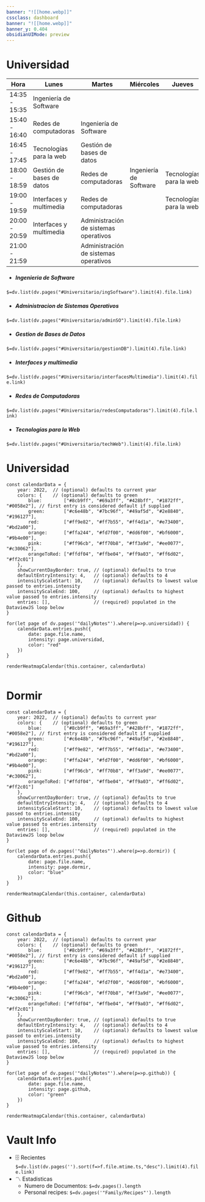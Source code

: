 ```yaml
---
banner: "![[home.webp]]"
cssclass: dashboard
banner: "![[home.webp]]"
banner_y: 0.404
obsidianUIMode: preview
---
```


# Universidad

| Hora          | Lunes                     | Martes                                | Miércoles              | Jueves                  |
| ------------- | ------------------------- | ------------------------------------- | ---------------------- | ----------------------- |
| 14:35 - 15:35 | Ingeniería de Software   |                                       |                        |                         |
| 15:40 - 16:40 | Redes de computadoras     | Ingeniería de Software                |                        |                         |
| 16:45 - 17:45 | Tecnologías para la web   | Gestión de bases de datos             |                        |                         |
| 18:00 - 18:59 | Gestión de bases de datos | Redes de computadoras                 | Ingeniería de Software | Tecnologías para la web |
| 19:00 - 19:59 | Interfaces y multimedia   | Redes de computadoras                 |                        | Tecnologías para la web |
| 20:00 - 20:59 | Interfaces y multimedia   | Administración de sistemas operativos |                        |                         |
| 21:00 - 21:59 |                           | Administración de sistemas operativos |                        |                         |
- ##### Ingenieria de Software
`$=dv.list(dv.pages("#Universitario/ingSoftware").limit(4).file.link)`
- ##### Administracion de Sistemas Operativos
`$=dv.list(dv.pages("#Universitario/adminSO").limit(4).file.link)`
- ##### Gestion de Bases de Datos
`$=dv.list(dv.pages("#Universitario/gestionDB").limit(4).file.link)`
- ##### Interfaces y multimedia 
`$=dv.list(dv.pages("#Universitario/interfacesMultimedia").limit(4).file.link)`
- ##### Redes de Computadoras
`$=dv.list(dv.pages("#Universitario/redesComputadoras").limit(4).file.link)`
- ##### Tecnologias para la Web
`$=dv.list(dv.pages("#Universitario/techWeb").limit(4).file.link)`
# Universidad
```dataviewjs
const calendarData = {
    year: 2022,  // (optional) defaults to current year
    colors: {    // (optional) defaults to green
        blue:        ["#8cb9ff", "#69a3ff", "#428bff", "#1872ff", "#0058e2"], // first entry is considered default if supplied
        green:       ["#c6e48b", "#7bc96f", "#49af5d", "#2e8840", "#196127"],
        red:         ["#ff9e82", "#ff7b55", "#ff4d1a", "#e73400", "#bd2a00"],
        orange:      ["#ffa244", "#fd7f00", "#dd6f00", "#bf6000", "#9b4e00"],
        pink:        ["#ff96cb", "#ff70b8", "#ff3a9d", "#ee0077", "#c30062"],
        orangeToRed: ["#ffdf04", "#ffbe04", "#ff9a03", "#ff6d02", "#ff2c01"]
    },
    showCurrentDayBorder: true, // (optional) defaults to true
    defaultEntryIntensity: 4,   // (optional) defaults to 4
    intensityScaleStart: 10,    // (optional) defaults to lowest value passed to entries.intensity
    intensityScaleEnd: 100,     // (optional) defaults to highest value passed to entries.intensity
    entries: [],                // (required) populated in the DataviewJS loop below
}

for(let page of dv.pages('"dailyNotes"').where(p=>p.universidad)) {
	calendarData.entries.push({
		date: page.file.name,
		intensity: page.universidad,
		color: "red"
	})
}

renderHeatmapCalendar(this.container, calendarData)
```
```dataviewjs

```
# Dormir
```dataviewjs
const calendarData = {
    year: 2022,  // (optional) defaults to current year
    colors: {    // (optional) defaults to green
        blue:        ["#8cb9ff", "#69a3ff", "#428bff", "#1872ff", "#0058e2"], // first entry is considered default if supplied
        green:       ["#c6e48b", "#7bc96f", "#49af5d", "#2e8840", "#196127"],
        red:         ["#ff9e82", "#ff7b55", "#ff4d1a", "#e73400", "#bd2a00"],
        orange:      ["#ffa244", "#fd7f00", "#dd6f00", "#bf6000", "#9b4e00"],
        pink:        ["#ff96cb", "#ff70b8", "#ff3a9d", "#ee0077", "#c30062"],
        orangeToRed: ["#ffdf04", "#ffbe04", "#ff9a03", "#ff6d02", "#ff2c01"]
    },
    showCurrentDayBorder: true, // (optional) defaults to true
    defaultEntryIntensity: 4,   // (optional) defaults to 4
    intensityScaleStart: 10,    // (optional) defaults to lowest value passed to entries.intensity
    intensityScaleEnd: 100,     // (optional) defaults to highest value passed to entries.intensity
    entries: [],                // (required) populated in the DataviewJS loop below
}

for(let page of dv.pages('"dailyNotes"').where(p=>p.dormir)) {
	calendarData.entries.push({
		date: page.file.name,
		intensity: page.dormir,
		color: "blue"
	})
}

renderHeatmapCalendar(this.container, calendarData)
```
# Github
```dataviewjs
const calendarData = {
    year: 2022,  // (optional) defaults to current year
    colors: {    // (optional) defaults to green
        blue:        ["#8cb9ff", "#69a3ff", "#428bff", "#1872ff", "#0058e2"], // first entry is considered default if supplied
        green:       ["#c6e48b", "#7bc96f", "#49af5d", "#2e8840", "#196127"],
        red:         ["#ff9e82", "#ff7b55", "#ff4d1a", "#e73400", "#bd2a00"],
        orange:      ["#ffa244", "#fd7f00", "#dd6f00", "#bf6000", "#9b4e00"],
        pink:        ["#ff96cb", "#ff70b8", "#ff3a9d", "#ee0077", "#c30062"],
        orangeToRed: ["#ffdf04", "#ffbe04", "#ff9a03", "#ff6d02", "#ff2c01"]
    },
    showCurrentDayBorder: true, // (optional) defaults to true
    defaultEntryIntensity: 4,   // (optional) defaults to 4
    intensityScaleStart: 10,    // (optional) defaults to lowest value passed to entries.intensity
    intensityScaleEnd: 100,     // (optional) defaults to highest value passed to entries.intensity
    entries: [],                // (required) populated in the DataviewJS loop below
}

for(let page of dv.pages('"dailyNotes"').where(p=>p.github)) {
	calendarData.entries.push({
		date: page.file.name,
		intensity: page.github,
		color: "green"
	})
}

renderHeatmapCalendar(this.container, calendarData)
```
# Vault Info
- 🗄️ Recientes
 `$=dv.list(dv.pages('').sort(f=>f.file.mtime.ts,"desc").limit(4).file.link)`
- 〽️ Estadisticas
	-  Numero de Documentos: `$=dv.pages().length`
	-  Personal recipes: `$=dv.pages('"Family/Recipes"').length`